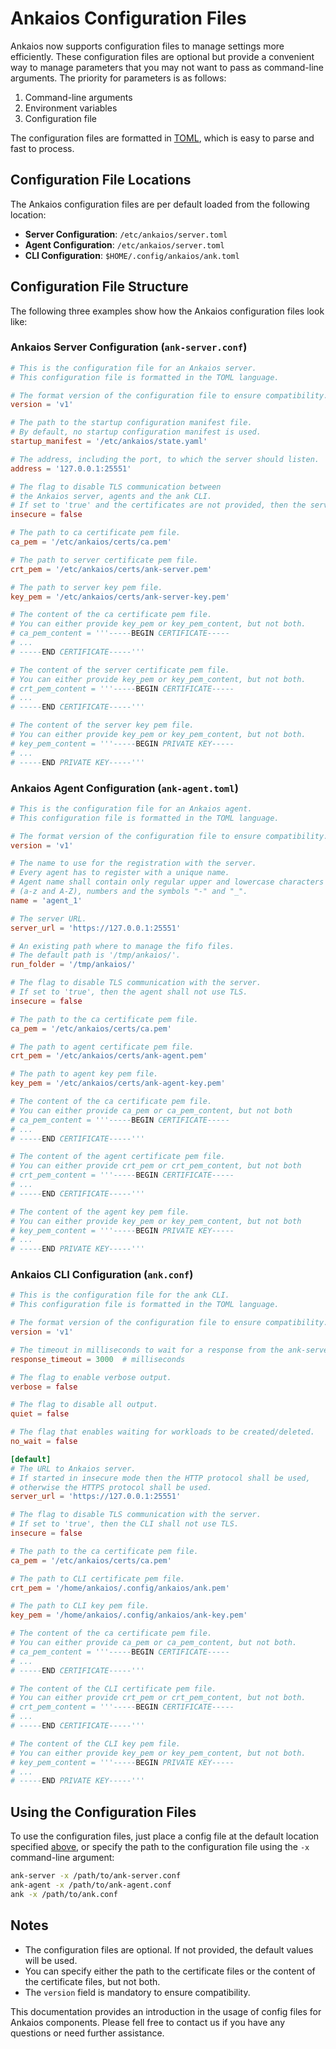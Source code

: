# Ankaios Configuration Files

Ankaios now supports configuration files to manage settings more efficiently. These configuration files are optional but provide a convenient way to manage parameters that you may not want to pass as command-line arguments. The priority for parameters is as follows:

1. Command-line arguments
2. Environment variables
3. Configuration file

The configuration files are formatted in [TOML](https://toml.io/), which is easy to parse and fast to process.

## Configuration File Locations

The Ankaios configuration files are per default loaded from the following location:

- **Server Configuration**: `/etc/ankaios/server.toml`
- **Agent Configuration**: `/etc/ankaios/server.toml`
- **CLI Configuration**: `$HOME/.config/ankaios/ank.toml`

## Configuration File Structure

The following three examples show how the Ankaios configuration files look like:

### Ankaios Server Configuration (`ank-server.conf`)

```toml
# This is the configuration file for an Ankaios server.
# This configuration file is formatted in the TOML language.

# The format version of the configuration file to ensure compatibility.
version = 'v1'

# The path to the startup configuration manifest file.
# By default, no startup configuration manifest is used.
startup_manifest = '/etc/ankaios/state.yaml'

# The address, including the port, to which the server should listen.
address = '127.0.0.1:25551'

# The flag to disable TLS communication between
# the Ankaios server, agents and the ank CLI.
# If set to 'true' and the certificates are not provided, then the server shall not use TLS.
insecure = false

# The path to ca certificate pem file.
ca_pem = '/etc/ankaios/certs/ca.pem'

# The path to server certificate pem file.
crt_pem = '/etc/ankaios/certs/ank-server.pem'

# The path to server key pem file.
key_pem = '/etc/ankaios/certs/ank-server-key.pem'

# The content of the ca certificate pem file.
# You can either provide key_pem or key_pem_content, but not both.
# ca_pem_content = '''-----BEGIN CERTIFICATE-----
# ...
# -----END CERTIFICATE-----'''

# The content of the server certificate pem file.
# You can either provide key_pem or key_pem_content, but not both.
# crt_pem_content = '''-----BEGIN CERTIFICATE-----
# ...
# -----END CERTIFICATE-----'''

# The content of the server key pem file.
# You can either provide key_pem or key_pem_content, but not both.
# key_pem_content = '''-----BEGIN PRIVATE KEY-----
# ...
# -----END PRIVATE KEY-----'''
```

### Ankaios Agent Configuration (`ank-agent.toml`)

```toml
# This is the configuration file for an Ankaios agent.
# This configuration file is formatted in the TOML language.

# The format version of the configuration file to ensure compatibility.
version = 'v1'

# The name to use for the registration with the server.
# Every agent has to register with a unique name.
# Agent name shall contain only regular upper and lowercase characters
# (a-z and A-Z), numbers and the symbols "-" and "_".
name = 'agent_1'

# The server URL.
server_url = 'https://127.0.0.1:25551'

# An existing path where to manage the fifo files.
# The default path is '/tmp/ankaios/'.
run_folder = '/tmp/ankaios/'

# The flag to disable TLS communication with the server.
# If set to 'true', then the agent shall not use TLS.
insecure = false

# The path to the ca certificate pem file.
ca_pem = '/etc/ankaios/certs/ca.pem'

# The path to agent certificate pem file.
crt_pem = '/etc/ankaios/certs/ank-agent.pem'

# The path to agent key pem file.
key_pem = '/etc/ankaios/certs/ank-agent-key.pem'

# The content of the ca certificate pem file.
# You can either provide ca_pem or ca_pem_content, but not both
# ca_pem_content = '''-----BEGIN CERTIFICATE-----
# ...
# -----END CERTIFICATE-----'''

# The content of the agent certificate pem file.
# You can either provide crt_pem or crt_pem_content, but not both
# crt_pem_content = '''-----BEGIN CERTIFICATE-----
# ...
# -----END CERTIFICATE-----'''

# The content of the agent key pem file.
# You can either provide key_pem or key_pem_content, but not both
# key_pem_content = '''-----BEGIN PRIVATE KEY-----
# ...
# -----END PRIVATE KEY-----'''
```

### Ankaios CLI Configuration (`ank.conf`)

```toml
# This is the configuration file for the ank CLI.
# This configuration file is formatted in the TOML language.

# The format version of the configuration file to ensure compatibility.
version = 'v1'

# The timeout in milliseconds to wait for a response from the ank-server.
response_timeout = 3000  # milliseconds

# The flag to enable verbose output.
verbose = false

# The flag to disable all output.
quiet = false

# The flag that enables waiting for workloads to be created/deleted.
no_wait = false

[default]
# The URL to Ankaios server.
# If started in insecure mode then the HTTP protocol shall be used,
# otherwise the HTTPS protocol shall be used.
server_url = 'https://127.0.0.1:25551'

# The flag to disable TLS communication with the server.
# If set to 'true', then the CLI shall not use TLS.
insecure = false

# The path to the ca certificate pem file.
ca_pem = '/etc/ankaios/certs/ca.pem'

# The path to CLI certificate pem file.
crt_pem = '/home/ankaios/.config/ankaios/ank.pem'

# The path to CLI key pem file.
key_pem = '/home/ankaios/.config/ankaios/ank-key.pem'

# The content of the ca certificate pem file.
# You can either provide ca_pem or ca_pem_content, but not both.
# ca_pem_content = '''-----BEGIN CERTIFICATE-----
# ...
# -----END CERTIFICATE-----'''

# The content of the CLI certificate pem file.
# You can either provide crt_pem or crt_pem_content, but not both.
# crt_pem_content = '''-----BEGIN CERTIFICATE-----
# ...
# -----END CERTIFICATE-----'''

# The content of the CLI key pem file.
# You can either provide key_pem or key_pem_content, but not both.
# key_pem_content = '''-----BEGIN PRIVATE KEY-----
# ...
# -----END PRIVATE KEY-----'''
```

## Using the Configuration Files

To use the configuration files, just place a config file at the default location specified [above](#configuration-file-locations), or specify the path to the configuration file using the `-x` command-line argument:

```sh
ank-server -x /path/to/ank-server.conf
ank-agent -x /path/to/ank-agent.conf
ank -x /path/to/ank.conf
```

## Notes

- The configuration files are optional. If not provided, the default values will be used.
- You can specify either the path to the certificate files or the content of the certificate files, but not both.
- The `version` field is mandatory to ensure compatibility.

This documentation provides an introduction in the usage of config files for Ankaios components. Please fell free to contact us if you have
any questions or need further assistance.

